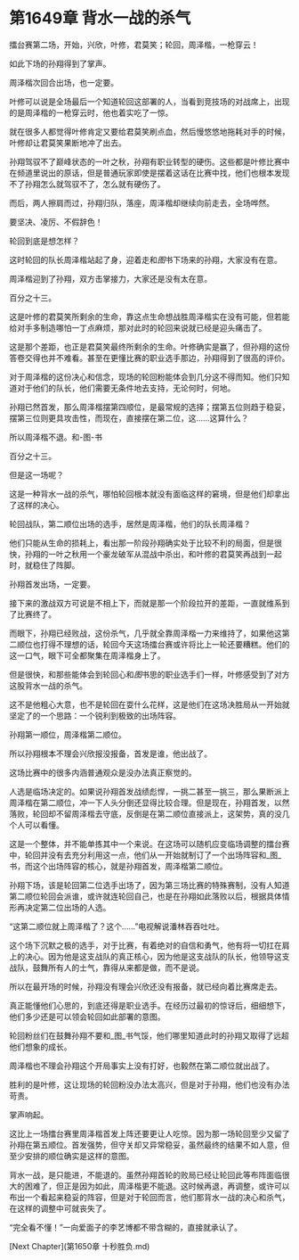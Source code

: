 # 第1649章 背水一战的杀气

擂台赛第二场，开始，兴欣，叶修，君莫笑；轮回，周泽楷，一枪穿云！

如此下场的孙翔得到了掌声。

周泽楷次回合出场，也一定要。

叶修可以说是全场最后一个知道轮回这部署的人，当看到竞技场的对战席上，出现的是周泽楷的一枪穿云时，他也着实吃了一惊。

就在很多人都觉得叶修肯定又要给君莫笑刷点血，然后慢悠悠地拖耗对手的时候，叶修却让君莫笑果断地冲了出去。

孙翔驾驭不了巅峰状态的一叶之秋，孙翔有职业转型的硬伤。这些都是叶修比赛中在频道里说出的原话，但是普通玩家即使是摆着这话在比赛中找，他们也根本发现不了孙翔怎么就驾驭不了，怎么就有硬伤了。

而后，两人擦肩而过，孙翔归队，落座，周泽楷却继续向前走去，全场哗然。

要坚决、凌厉、不假辞色！

轮回到底是想怎样？

这时轮回的队长周泽楷站起了身，迎着走和*图*书下场来的孙翔，大家没有在意。

周泽楷迎到了孙翔，双方击掌接力，大家还是没有太在意。

百分之十三。

这是叶修的君莫笑所剩余的生命，靠这点生命想战胜周泽楷实在没有可能，但若能给对手多制造哪怕一丁点麻烦，那对此时的轮回来说就已经是迎头痛击了。

这是那个差距，也正是君莫笑最终所剩余的生命。叶修确实是赢了，但孙翔的这份答卷交得也并不难看。甚至在更懂比赛的职业选手那边，孙翔得到了很高的评价。

对于周泽楷的这份决心和信念，现场的轮回粉能体会到几分这不得而知。他们只知道对于他们的队长，他们需要无条件地去支持，无论何时，何地。

孙翔已然首发，那么周泽楷摆第四顺位，是最常规的选择；摆第五位则趋于稳妥，摆第三位则更具攻击性，而现在，直接摆在第二位，这……这算什么？

所以周泽楷不退。和-图-书

百分之十三。

但是这一场呢？

这是一种背水一战的杀气，哪怕轮回根本就没有面临这样的窘境，但是他们却拿出了这样的决心。

轮回战队，第二顺位出场的选手，居然是周泽楷，他们的队长周泽楷？

他们只能从生命的损耗上，看出那一阶段孙翔确实处于比较不利的局面，但是很快，孙翔的一叶之秋用一个豪龙破军从混战中杀出，和叶修的君莫笑再战到一起时，就稳住了阵脚。

孙翔首发出场，一定要。

接下来的激战双方可说是不相上下，而就是那一个阶段拉开的差距，一直就维系到了比赛终了。

而眼下，孙翔已经败战，这份杀气，几乎就全靠周泽楷一力来维持了，如果他这第二顺位也打得不理想的话，轮回今天这场擂台赛或许将比上一轮还要糟糕。他们的这一口气，眼下可全都聚集在周泽楷身上了。

但是很快，和那些能体会到轮回心和*图*书思的职业选手们一样，叶修感受到了对方这股背水一战的杀气。

这不是他粗心大意，也不是轮回在耍什么花样，这是他们在这场决胜局从一开始就坚定了的一个思路：一个锐利到极致的出场阵容。

孙翔第一顺位，周泽楷第二顺位。

所以孙翔根本不理会兴欣报没报备，首发是谁，他出战了。

这场比赛中的很多内涵普通观众是没办法真正察觉的。

人选是临场决定的。如果说孙翔首发战绩彪悍，一挑二甚至一挑三，那么果断派上周泽楷在第二顺位，冲一下人头分倒还显得比较合理。但是现在，孙翔首发，以然落败，轮回却不留周泽楷去守底，反倒是在第二顺位直接派上，这架势，真的没几个人可以看懂。

这是一个整体，并不能单拣其中一个来说。在这场可以随机应变临场调整的擂台赛中，轮回并没有去充分利用这一点，他们从一开始就制订了一个出场阵容和_图_书，而这个出场阵容的核心，就是孙翔首发，周泽楷第二顺位。

孙翔下场，该是轮回第二位选手出场了，因为第三场比赛的特殊赛制，没有人知道第二顺位轮回会派谁，或许就连轮回自己，也是在孙翔如此落败以后，根据具体情形再决定第二位出场的人选。

“这第二顺位就上周泽楷了？这个……”电视解说潘林吞吞吐吐。

这个场下沉默之极的选手，对于比赛，有着绝对的自信和勇气，他有将一切扛在肩上的决心。因为他是这支战队的真正核心，因为他是这支战队的队长，他领导这支战队，鼓舞所有人的士气，靠得从来都是做，而不是说。

所以在最开场的时候，孙翔没有理会兴欣还没有报备，就已经向着比赛席走去。

真正能懂他们心思的，到底还得是职业选手。在经历过最初的惊讶后，细细想下，他们多少还是可以领会轮回如此部署的意图。

轮回粉丝们在鼓舞孙翔不要和_图_书气馁，他们哪里知道此时的孙翔又取得了远超他们想象的成长。

周泽楷也不理会孙翔这个开局事实上没有打好，也毅然在第二顺位就出战了。

胜利的是叶修，这让现场的轮回粉没办法太高兴，但是对于孙翔，他们也没有办法苛责。

掌声响起。

这比上一场擂台赛里周泽楷首发上阵还要更让人吃惊。因为那一场轮回至少又留了孙翔在第五顺位。首发强势，但守关却又异常稳妥，虽然最终的结果不如人意，但至少安排的顺位确实是这样的意图。

背水一战，是只能进，不能退的。虽然孙翔首轮的败局已经让轮回此等布阵面临很大的困难了，但正是因为如此，周泽楷更不能退。这时候再退，再调整，或许可以布出一个看起来稳妥的阵容，但是对于轮回而言，他们那背水一战的决心和杀气，在这样的调整中可就丧失了。

“完全看不懂！”一向爱面子的李艺博都不带含糊的，直接就承认了。



[Next Chapter](第1650章 十秒胜负.md)